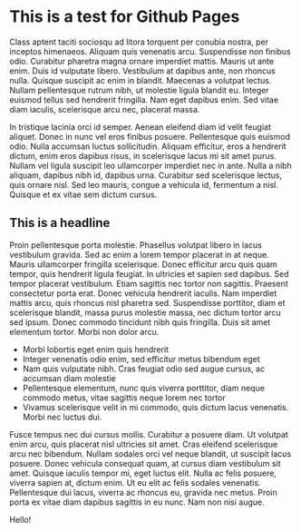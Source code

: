 # This is a test for Github Pages

Class aptent taciti sociosqu ad litora torquent per conubia nostra, per inceptos himenaeos. Aliquam quis venenatis arcu. Suspendisse non finibus odio. Curabitur pharetra magna ornare imperdiet mattis. Mauris ut ante enim. Duis id vulputate libero. Vestibulum at dapibus ante, non rhoncus nulla. Quisque suscipit ac enim in blandit. Maecenas a volutpat lectus. Nullam pellentesque rutrum nibh, ut molestie ligula blandit eu. Integer euismod tellus sed hendrerit fringilla. Nam eget dapibus enim. Sed vitae diam iaculis, scelerisque arcu nec, placerat massa.

In tristique lacinia orci id semper. Aenean eleifend diam id velit feugiat aliquet. Donec in nunc vel eros finibus posuere. Pellentesque quis euismod odio. Nulla accumsan luctus sollicitudin. Aliquam efficitur, eros a hendrerit dictum, enim eros dapibus risus, in scelerisque lacus mi sit amet purus. Nullam vel ligula suscipit leo ullamcorper imperdiet nec in ante. Nulla a nibh aliquam, dapibus nibh id, dapibus urna. Curabitur sed scelerisque lectus, quis ornare nisl. Sed leo mauris, congue a vehicula id, fermentum a nisl. Quisque et ex vitae sem dictum cursus.

## This is a headline

Proin pellentesque porta molestie. Phasellus volutpat libero in lacus vestibulum gravida. Sed ac enim a lorem tempor placerat in at neque. Mauris ullamcorper fringilla scelerisque. Donec efficitur arcu quis quam tempor, quis hendrerit ligula feugiat. In ultricies et sapien sed dapibus. Sed tempor placerat vestibulum. Etiam sagittis nec tortor non sagittis. Praesent consectetur porta erat. Donec vehicula hendrerit iaculis. Nam imperdiet mattis arcu, quis rhoncus nisl pharetra sed. Suspendisse porttitor, diam et scelerisque blandit, massa purus molestie massa, nec dictum tortor arcu sed ipsum. Donec commodo tincidunt nibh quis fringilla. Duis sit amet elementum tortor. Morbi non dolor arcu.

* Morbi lobortis eget enim quis hendrerit
* Integer venenatis odio enim, sed efficitur metus bibendum eget
* Nam quis vulputate nibh. Cras feugiat odio sed augue cursus, ac accumsan diam molestie
* Pellentesque elementum, nunc quis viverra porttitor, diam neque commodo metus, vitae sagittis neque lorem nec tortor
* Vivamus scelerisque velit in mi commodo, quis dictum lacus venenatis. Morbi nec luctus dui.

Fusce tempus nec dui cursus mollis. Curabitur a posuere diam. Ut volutpat enim arcu, quis placerat nisl ultricies sit amet. Cras eleifend scelerisque arcu nec bibendum. Nullam sodales orci vel neque blandit, ut suscipit lacus posuere. Donec vehicula consequat quam, at cursus diam vestibulum sit amet. Quisque iaculis tempor mi, eget luctus elit. Nulla ac felis posuere, viverra sapien at, dictum enim. Ut eu elit ac felis sodales venenatis. Pellentesque dui lacus, viverra ac rhoncus eu, gravida nec metus. Proin porta ex vitae diam dapibus sagittis in eu nunc. Nam non nisi augue.

Hello!
